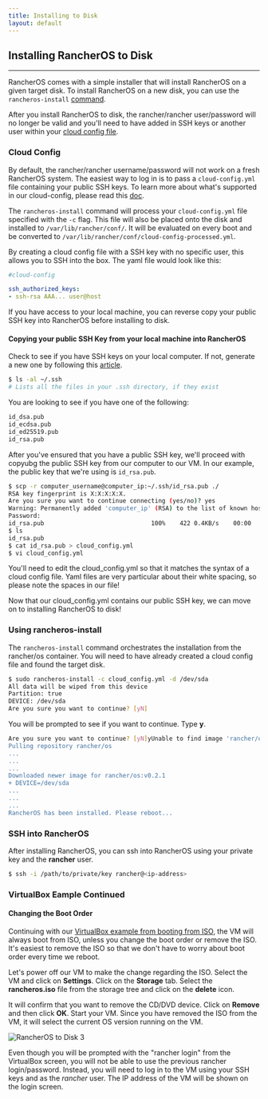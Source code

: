 ```yaml
---
title: Installing to Disk
layout: default
---
```


## Installing RancherOS to Disk
---
RancherOS comes with a simple installer that will install RancherOS on a given target disk. To install RancherOS on a new disk, you can use the `rancheros-install` [command]({{site.baseurl}}/docs/rancheros-tools/rancheros-install). 


After you install RancherOS to disk, the rancher/rancher user/password will no longer be valid and you'll need to have added in SSH keys or another user within your [cloud config file]({{site.baseurl}}/docs/cloud-config/).

### Cloud Config

By default, the rancher/rancher username/password will not work on a fresh RancherOS system. The easiest way to log in is to pass a `cloud-config.yml` file containing your public SSH keys. To learn more about what's supported in our cloud-config, please read this [doc]({{site.baseurl}}/docs/cloud-config/). 

The `rancheros-install` command will process your `cloud-config.yml` file specified with the `-c` flag. This file will also be placed onto the disk and installed to `/var/lib/rancher/conf/`. It will be evaluated on every boot and be converted to `/var/lib/rancher/conf/cloud-config-processed.yml`. 

By creating a cloud config file with a SSH key with no specific user, this allows you to SSH into the box. The yaml file would look like this:

```yaml
#cloud-config

ssh_authorized_keys:
- ssh-rsa AAA... user@host
```

If you have access to your local machine, you can reverse copy your public SSH key into RancherOS before installing to disk. 

#### Copying your public SSH Key from your local machine into RancherOS

Check to see if you have SSH keys on your local computer. If not, generate a new one by following this [article](https://help.github.com/articles/generating-ssh-keys/). 

```bash
$ ls -al ~/.ssh
# Lists all the files in your .ssh directory, if they exist
```
You are looking to see if you have one of the following:

```bash
id_dsa.pub
id_ecdsa.pub
id_ed25519.pub
id_rsa.pub
```

After you've ensured that you have a public SSH key, we'll proceed with copyubg the public SSH key from our computer to our VM. In our example, the public key that we're using is `id_rsa.pub`.

```bash
$ scp -r computer_username@computer_ip:~/.ssh/id_rsa.pub ./
RSA key fingerprint is X:X:X:X:X.
Are you sure you want to continue connecting (yes/no)? yes
Warning: Permanently added 'computer_ip' (RSA) to the list of known hosts. 
Password: 
id_rsa.pub                              100%    422 0.4KB/s    00:00
$ ls
id_rsa.pub
$ cat id_rsa.pub > cloud_config.yml
$ vi cloud_config.yml
```

You'll need to edit the cloud_config.yml so that it matches the syntax of a cloud config file. Yaml files are very particular about their white spacing, so please note the spaces in our file!

Now that our cloud_config.yml contains our public SSH key, we can move on to installing RancherOS to disk!


### Using rancheros-install 

The `rancheros-install` command orchestrates the installation from the rancher/os container. You will need to have already created a cloud config file and found the target disk.

```bash
$ sudo rancheros-install -c cloud_config.yml -d /dev/sda 
All data will be wiped from this device
Partition: true
DEVICE: /dev/sda
Are you sure you want to continue? [yN]
```

You will be prompted to see if you want to continue. Type **y**.

```bash
Are you sure you want to continue? [yN]yUnable to find image 'rancher/os:v0.2.1
Pulling repository rancher/os
...
...
...
Downloaded newer image for rancher/os:v0.2.1
+ DEVICE=/dev/sda
...
...
...
RancherOS has been installed. Please reboot...
```

### SSH into RancherOS

After installing RancherOS, you can ssh into RancherOS using your private key and the **rancher** user.

```bash
$ ssh -i /path/to/private/key rancher@<ip-address>
```

### VirtualBox Eample Continued

#### Changing the Boot Order

Continuing with our [VirtualBox example from booting from ISO]({{site.baseurl}}/docs/running-rancheros/workstation/boot-from-iso/), the VM will always boot from ISO, unless you change the boot order or remove the ISO. It's easiest to remove the ISO so that we don't have to worry about boot order every time we reboot.

Let's power off our VM to make the change regarding the ISO. Select the VM and click on **Settings**. Click on the **Storage** tab. Select the **rancheros.iso** file from the storage tree and click on the **delete** icon. 

It will confirm that you want to remove the CD/DVD device. Click on **Remove** and then click **OK**.  Start your VM. Since you have removed the ISO from the VM, it will select the current OS version running on the VM. 

![RancherOS to Disk 3]({{site.baseurl}}/img/Rancher_disk3.png)


Even though you will be prompted with the "rancher login" from the VirtualBox screen, you will not be able to use the previous rancher login/password. Instead, you will need to log in to the VM using your SSH keys and as the *rancher* user. The IP address of the VM will be shown on the login screen.

